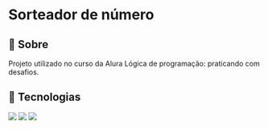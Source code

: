 <h1>Sorteador de número</h1>
 
 <h2>🔖 Sobre</h2>
 <p>Projeto utilizado no curso da Alura Lógica de programação: praticando com desafios.</p>
 
 ## 🚀 Tecnologias
 <div>
   <img src="https://img.shields.io/badge/HTML-239120?style=for-the-badge&logo=html5&logoColor=white">
   <img src="https://img.shields.io/badge/CSS-239120?&style=for-the-badge&logo=css3&logoColor=white">
   <img src="https://img.shields.io/badge/JavaScript-F7DF1E?style=for-the-badge&logo=javascript&logoColor=black">
 </div>
